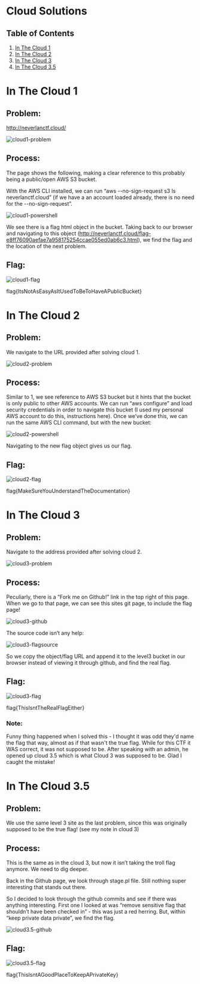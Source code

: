 # Cloud Solutions
## Table of Contents
1. [In The Cloud 1](#In-The-Cloud-1)
2. [In The Cloud 2](#In-The-Cloud-2)
3. [In The Cloud 3](#In-The-Cloud-3)
4. [In The Cloud 3.5](#In-The-Cloud-3.5)

# In The Cloud 1
## Problem: 
http://neverlanctf.cloud/

![cloud1-problem](https://github.com/ryokubaka/CTF-Write-Ups/blob/master/NeverLAN-CTF-2019/Cloud/Images/cloud1-problem.jpg?raw=true)

## Process:

The page shows the following, making a clear reference to this probably being a public/open AWS S3 bucket.

With the AWS CLI installed, we can run “aws --no-sign-request s3 ls neverlanctf.cloud” (if we have a an account loaded already, there is no need for the --no-sign-request”.  

![cloud1-powershell](https://github.com/ryokubaka/CTF-Write-Ups/blob/master/NeverLAN-CTF-2019/Cloud/Images/cloud1-ps.jpg?raw=true)

We see there is a flag html object in the bucket.  Taking back to our browser and navigating to this object (http://neverlanctf.cloud/flag-e8ff76090aefae7a958175254ccae055ed0ab6c3.html), we find the flag and the location of the next problem.

## Flag:

![cloud1-flag](https://github.com/ryokubaka/CTF-Write-Ups/blob/master/NeverLAN-CTF-2019/Cloud/Images/cloud1-flag.jpg?raw=true)

flag{ItsNotAsEasyAsItUsedToBeToHaveAPublicBucket}

# In The Cloud 2
## Problem: 
We navigate to the URL provided after solving cloud 1.

![cloud2-problem](https://github.com/ryokubaka/CTF-Write-Ups/blob/master/NeverLAN-CTF-2019/Cloud/Images/cloud2-problem.jpg?raw=true)

## Process:

Similar to 1, we see reference to AWS S3 bucket but it hints that the bucket is only public to other AWS accounts.  We can run “aws configure” and load security credentials in order to navigate this bucket (I used my personal AWS account to do this, instructions here).  Once we’ve done this, we can run the same AWS CLI command, but with the new bucket: 

![cloud2-powershell](https://github.com/ryokubaka/CTF-Write-Ups/blob/master/NeverLAN-CTF-2019/Cloud/Images/cloud2-ps.jpg?raw=true)

Navigating to the new flag object gives us our flag.

## Flag:

![cloud2-flag](https://github.com/ryokubaka/CTF-Write-Ups/blob/master/NeverLAN-CTF-2019/Cloud/Images/cloud2-flag.jpg?raw=true)

flag{MakeSureYouUnderstandTheDocumentation}

# In The Cloud 3
## Problem: 
Navigate to the address provided after solving cloud 2.

![cloud3-problem](https://github.com/ryokubaka/CTF-Write-Ups/blob/master/NeverLAN-CTF-2019/Cloud/Images/cloud3-problem.jpg?raw=true)

## Process:

Peculiarly, there is a “Fork me on Github!” link in the top right of this page. When we go to that page, we can see this sites git page, to include the flag page!

![cloud3-github](https://github.com/ryokubaka/CTF-Write-Ups/blob/master/NeverLAN-CTF-2019/Cloud/Images/cloud3-github.jpg?raw=true)

The source code isn’t any help:

![cloud3-flagsource](https://github.com/ryokubaka/CTF-Write-Ups/blob/master/NeverLAN-CTF-2019/Cloud/Images/cloud3-flagsource.jpg?raw=true)

So we copy the object/flag URL and append it to the level3 bucket in our browser instead of viewing it through github, and find the real flag.

## Flag:

![cloud3-flag](https://github.com/ryokubaka/CTF-Write-Ups/blob/master/NeverLAN-CTF-2019/Cloud/Images/cloud3-flag.jpg?raw=true)

flag{ThisIsntTheRealFlagEither}


### Note: 
Funny thing happened when I solved this - I thought it was odd they'd name the flag that way, almost as if that wasn't the true flag.  While for this CTF it WAS correct, it was not supposed to be.  After speaking with an admin, he opened up cloud 3.5 which is what Cloud 3 was supposed to be.  Glad I caught the mistake!


# In The Cloud 3.5
## Problem: 
We use the same level 3 site as the last problem, since this was originally supposed to be the true flag! (see my note in cloud 3)

## Process:

This is the same as in the cloud 3, but now it isn’t taking the troll flag anymore.  We need to dig deeper.

Back in the Github page, we look through stage.pl file. Still nothing super interesting that stands out there.

So I decided to look through the github commits and see if there was anything interesting. First one I looked at was “remove sensitive flag that shouldn’t have been checked in” - this was just a red herring. But, within “keep private data private”, we find the flag.

![cloud3.5-github](https://github.com/ryokubaka/CTF-Write-Ups/blob/master/NeverLAN-CTF-2019/Cloud/Images/cloud3.5-github.jpg?raw=true)

## Flag:

![cloud3.5-flag](https://github.com/ryokubaka/CTF-Write-Ups/blob/master/NeverLAN-CTF-2019/Cloud/Images/cloud3.5-flag.jpg?raw=true)

flag{ThisIsntAGoodPlaceToKeepAPrivateKey}
